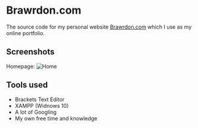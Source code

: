 # Brawrdon.com
The source code for my personal website [Brawrdon.com](http://Brawrdon.com) which I use as my online portfolio.

## Screenshots
Homepage: ![Home](http://brawrdon.com/assets/github/home.png)

## Tools used
* Brackets Text Editor
* XAMPP (Widnows 10)
* A lot of Googling
* My own free time and knowledge